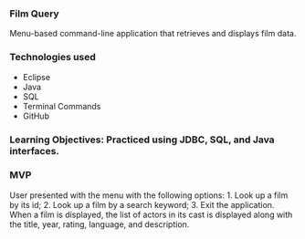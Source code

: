 ### Film Query
Menu-based command-line application that retrieves and displays film data.

### Technologies used
- Eclipse
- Java
- SQL
- Terminal Commands
- GitHub
### Learning Objectives: Practiced using JDBC, SQL, and Java interfaces.

### MVP
User presented with the menu with the following options: 1. Look up a film by its id; 2. Look up a film by a search keyword; 3. Exit the application.
When a film is displayed, the list of actors in its cast is displayed along with the title, year, rating, language, and description.
